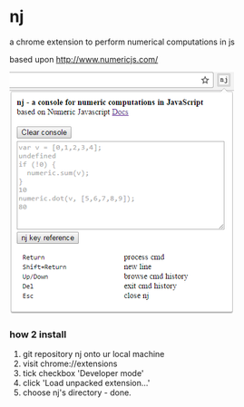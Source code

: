 # nj

a chrome extension to perform numerical computations in js

based upon http://www.numericjs.com/

![screenshot of nj](https://github.com/chiefBiiko/nj/blob/master/img/nj_screenshot.png)

### how 2 install

1. git repository nj onto ur local machine
2. visit chrome://extensions
3. tick checkbox 'Developer mode'
4. click 'Load unpacked extension...'
5. choose nj's directory - done.